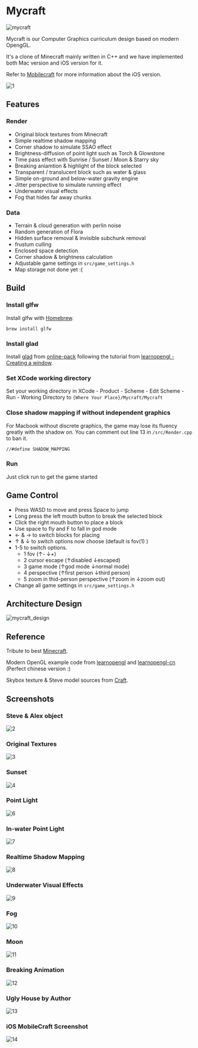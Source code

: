 # Mycraft

![mycraft](md_pic/mycraft.png)

Mycraft is our Computer Graphics curriculum design based on modern OpengGL. 

It's a clone of Minecraft mainly written in C++ and we have implemented both Mac version and iOS version for it.

Refer to [Mobilecraft](https://github.com/Clapeysron/MobileCraft) for more information about the iOS version.


![1](md_pic/1.jpg)

## Features

### Render

-   Original block textures from Minecraft
-   Simple realtime shadow mapping
-   Corner shadow to simulate SSAO effect
-   Brightness-diffusion of point light such as Torch & Glowstone
-   Time pass effect with Sunrise / Sunset / Moon & Starry sky
-   Breaking aniamtion & highlight of the block selected
-   Transparent / translucent block such as water & glass
-   Simple on-ground and below-water gravity engine 
-   Jitter perspective to simulate running effect
-   Underwater visual effects
-   Fog that hides far away chunks

### Data

-   Terrain & cloud generation with perlin noise
-   Random generation of Flora
-   Hidden surface removal & invisible subchunk removal
-   frustum culling
-   Enclosed space detection
-   Corner shadow & brightness calculation
-   Adjustable game settings in `src/game_settings.h`
-   Map storage not done yet :(

## Build

### Install glfw

Install glfw with [Homebrew](http://brew.sh/).

	brew install glfw

### Install glad

Install [glad](https://github.com/Dav1dde/glad) from [online-pack](http://glad.dav1d.de/) following the tutorial from [learnopengl - Creating a window](https://learnopengl.com/#!Getting-started/Creating-a-window).

### Set XCode working directory

Set your working directory in XCode - Product - Scheme - Edit Scheme - Run - Working Directory to `{Where Your Place}/Mycraft/Mycraft`

### Close shadow mapping if without independent graphics

For Macbook without discrete graphics, the game may lose its fluency greatly with the shadow on. You can comment out line 13 in `/src/Render.cpp` to ban it.

    //#define SHADOW_MAPPING

### Run

Just click run to get the game started

## Game Control

-   Press WASD to move and press Space to jump
-   Long press the left mouth button to break the selected block 
-   Click the right mouth button to place a block
-   Use space to fly and F to fall in god mode
-   ← & → to switch blocks for placing
-   ↑ & ↓ to switch options now choose (default is fov(1) )
-   1-5 to switch options. 
    -   1 fov  (↑- ↓+)
    -   2 cursor escape (↑disabled ↓escaped)
    -   3 game mode (↑god mode ↓normal mode)
    -   4 perspective (↑first person ↓third person)
    -   5 zoom in thid-person perspective (↑zoom in ↓zoom out)
-   Change all game settings in `src/game_settings.h`

## Architecture Design

![mycraft_design](md_pic/mycraft_design.png)

## Reference

Tribute to best [Minecraft](https://minecraft.net).

Modern OpenGL example code from [learnopengl](https://learnopengl.com) and  [learnopengl-cn](https://learnopengl-cn.github.io) (Perfect chinese version :)

Skybox texture & Steve model sources from [Craft](https://github.com/fogleman/Craft).

## Screenshots

### Steve & Alex object

![2](md_pic/2.jpg)

### Original Textures

![3](md_pic/3.jpg)

### Sunset

![4](md_pic/4.jpg)

### Point Light

![6](md_pic/6.jpg)

### In-water Point Light

![7](md_pic/7.jpg)

### Realtime Shadow Mapping

![8](md_pic/8.jpg)

### Underwater Visual Effects

![9](md_pic/9.jpg)

### Fog

![10](md_pic/10.jpg)

### Moon

![11](md_pic/11.jpg)

### Breaking Animation

![12](md_pic/12.jpg)

### Ugly House by Author

![13](md_pic/13.jpg)

### iOS MobileCraft Screenshot

![14](md_pic/14.png)

